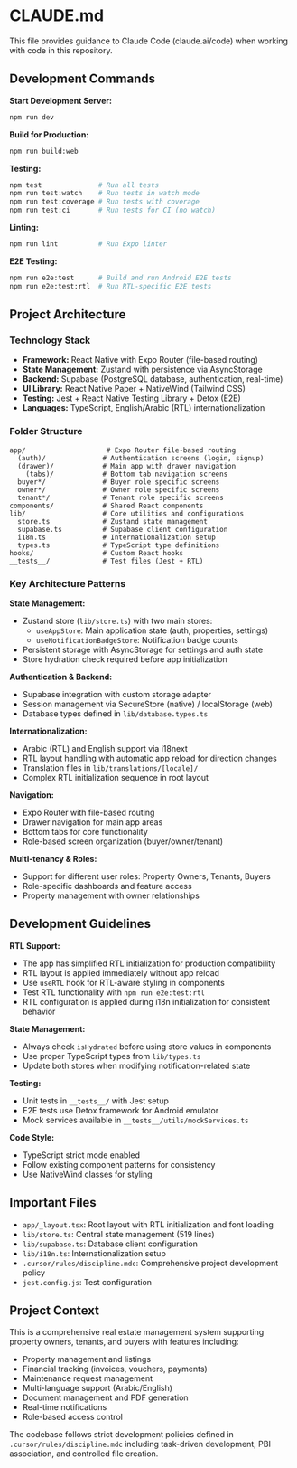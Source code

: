 # CLAUDE.md

This file provides guidance to Claude Code (claude.ai/code) when working with code in this repository.

## Development Commands

**Start Development Server:**
```bash
npm run dev
```

**Build for Production:**
```bash
npm run build:web
```

**Testing:**
```bash
npm test              # Run all tests
npm run test:watch    # Run tests in watch mode
npm run test:coverage # Run tests with coverage
npm run test:ci       # Run tests for CI (no watch)
```

**Linting:**
```bash
npm run lint          # Run Expo linter
```

**E2E Testing:**
```bash
npm run e2e:test      # Build and run Android E2E tests
npm run e2e:test:rtl  # Run RTL-specific E2E tests
```

## Project Architecture

### Technology Stack
- **Framework:** React Native with Expo Router (file-based routing)
- **State Management:** Zustand with persistence via AsyncStorage
- **Backend:** Supabase (PostgreSQL database, authentication, real-time)
- **UI Library:** React Native Paper + NativeWind (Tailwind CSS)
- **Testing:** Jest + React Native Testing Library + Detox (E2E)
- **Languages:** TypeScript, English/Arabic (RTL) internationalization

### Folder Structure
```
app/                    # Expo Router file-based routing
  (auth)/              # Authentication screens (login, signup)
  (drawer)/            # Main app with drawer navigation
    (tabs)/            # Bottom tab navigation screens
  buyer*/              # Buyer role specific screens
  owner*/              # Owner role specific screens  
  tenant*/             # Tenant role specific screens
components/            # Shared React components
lib/                   # Core utilities and configurations
  store.ts             # Zustand state management
  supabase.ts          # Supabase client configuration
  i18n.ts              # Internationalization setup
  types.ts             # TypeScript type definitions
hooks/                 # Custom React hooks
__tests__/             # Test files (Jest + RTL)
```

### Key Architecture Patterns

**State Management:**
- Zustand store (`lib/store.ts`) with two main stores:
  - `useAppStore`: Main application state (auth, properties, settings)
  - `useNotificationBadgeStore`: Notification badge counts
- Persistent storage with AsyncStorage for settings and auth state
- Store hydration check required before app initialization

**Authentication & Backend:**
- Supabase integration with custom storage adapter
- Session management via SecureStore (native) / localStorage (web)
- Database types defined in `lib/database.types.ts`

**Internationalization:**
- Arabic (RTL) and English support via i18next
- RTL layout handling with automatic app reload for direction changes
- Translation files in `lib/translations/[locale]/`
- Complex RTL initialization sequence in root layout

**Navigation:**
- Expo Router with file-based routing
- Drawer navigation for main app areas
- Bottom tabs for core functionality
- Role-based screen organization (buyer/owner/tenant)

**Multi-tenancy & Roles:**
- Support for different user roles: Property Owners, Tenants, Buyers
- Role-specific dashboards and feature access
- Property management with owner relationships

## Development Guidelines

**RTL Support:**
- The app has simplified RTL initialization for production compatibility
- RTL layout is applied immediately without app reload
- Use `useRTL` hook for RTL-aware styling in components
- Test RTL functionality with `npm run e2e:test:rtl`
- RTL configuration is applied during i18n initialization for consistent behavior

**State Management:**
- Always check `isHydrated` before using store values in components
- Use proper TypeScript types from `lib/types.ts`
- Update both stores when modifying notification-related state

**Testing:**
- Unit tests in `__tests__/` with Jest setup
- E2E tests use Detox framework for Android emulator
- Mock services available in `__tests__/utils/mockServices.ts`

**Code Style:**
- TypeScript strict mode enabled
- Follow existing component patterns for consistency
- Use NativeWind classes for styling

## Important Files

- `app/_layout.tsx`: Root layout with RTL initialization and font loading
- `lib/store.ts`: Central state management (519 lines)
- `lib/supabase.ts`: Database client configuration
- `lib/i18n.ts`: Internationalization setup
- `.cursor/rules/discipline.mdc`: Comprehensive project development policy
- `jest.config.js`: Test configuration

## Project Context

This is a comprehensive real estate management system supporting property owners, tenants, and buyers with features including:
- Property management and listings
- Financial tracking (invoices, vouchers, payments)
- Maintenance request management
- Multi-language support (Arabic/English)
- Document management and PDF generation
- Real-time notifications
- Role-based access control

The codebase follows strict development policies defined in `.cursor/rules/discipline.mdc` including task-driven development, PBI association, and controlled file creation.